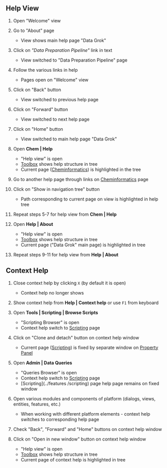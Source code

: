 <!-- TITLE: Tests: Help -->
<!-- SUBTITLE: -->

## Help View

1. Open "Welcome" view

1. Go to "About" page
   * View shows  main help page "Data Grok"
   
1. Click on *"Data Preparation Pipeline"* link in text
   * View switched to "Data Preparation Pipeline" page 
   
1. Follow the various links in help
   * Pages open on "Welcome" view
   
1. Click on "Back" button
   * View switched to previous help page
   
1. Click on "Forward" button
   * View switched to next help page 
   
1. Click on "Home" button
   * View switched to main help page "Data Grok"
   
1. Open **Chem | Help** 
   * "Help view" is open
   * [Toolbox](../features/toolbox.md) shows help structure in tree
   * Current page ([Cheminformatics](../domains/chem/cheminformatics.md)) is highlighted in the tree

1. Go to another help page through links on [Cheminformatics](../domains/chem/cheminformatics.md) page

1. Click on "Show in navigation tree" button
   * Path corresponding to current page on view is highlighted in help tree
   
1. Repeat steps 5-7 for help view from **Chem | Help** 

1. Open **Help | About**
   * "Help view" is open
   * [Toolbox](../features/toolbox.md) shows help structure in tree
   * Current page ("Data Grok" main page) is highlighted in tree
   
1. Repeat steps 9-11 for help view from **Help | About**
   
## Context Help

1. Close context help by clicking ```X``` (by default it is open)
   * Context help no longer shows
   
1. Show context help from **Help | Context help** or use ```F1``` from keyboard

1. Open **Tools | Scripting | Browse Scripts**
   * "Scripting Browser" is open
   * Context help switch to [Scripting](../features/scripting.md) page
   
1. Click on "Clone and detach" button on context help window
   * Current page ([Scripting](../features/scripting.md)) is fixed by separate window on [Property Panel](../features/property-panel.md)
   
1. Open **Admin | Data Queries** 
   * "Queries Browser" is open
   * Context help switch to [Scripting](../features/scripting.md) page
   * [Scripting](../features /scripting) page help page remains on fixed window
   
1. Open various modules and components of platform (dialogs, views, entities, features, etc.)  
   * When working with different platform elements - context help switches to corresponding help page
   
1. Check "Back", "Forward" and "Home" buttons on context help window

1. Click on "Open in new window" button on context help window
   * "Help view" is open
   * [Toolbox](../features/toolbox.md) shows help structure in tree
   * Current page of context help is highlighted in tree
